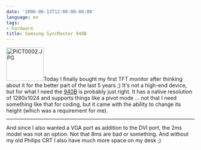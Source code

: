 ```yaml
---
date: '2006-06-13T12:00:00-00:00'
language: en
tags:
- hardware
title: Samsung SyncMaster 940B
---
```



<a class="left" href="http://www.flickr.com/photos/zerok/166456430/" title="Photo Sharing"><img src="http://static.flickr.com/47/166456430_7d9aff0b6f_t.jpg" width="100" height="90" alt="PICT0002.JPG" /></a>Today I finally bought my first TFT monitor after thinking about it for the better part of the last 5 years ;) It's not a high-end device, but for what I need the [940B](http://www.samsung.com/Products/Monitor/LCD_Digital/LS19HABKSXAA.asp?page=Features) is probably just right. It has a native resolution of 1280x1024 and supports things like a pivot mode ... not that I need something like that for coding, but it came with the ability to change its height (which was a requirement for me).

-------------------------------



And since I also wanted a VGA port as addition to the DVI port, the 2ms model was not an option. Not that 8ms are bad or something. And without my old Philips CRT I also have much more space on my desk ;)
